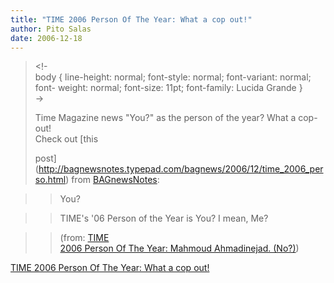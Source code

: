```yaml
---
title: "TIME 2006 Person Of The Year: What a cop out!"
author: Pito Salas
date: 2006-12-18
---
```


  
>  
> <!-  
>  body { line-height: normal; font-style: normal; font-variant: normal; font-
> weight: normal; font-size: 11pt; font-family: Lucida Grande }  
>  ->
>
> Time Magazine news "You?" as the person of the year? What a cop-out!  
> Check out [this  
>
> post](<http://bagnewsnotes.typepad.com/bagnews/2006/12/time_2006_perso.html>)
> from [BAGnewsNotes](<http://bagnewsnotes.typepad.com/bagnews/>):
>

>> You?

>>

>> TIME's '06 Person of the Year is You? I mean, Me?

>>

>> (from: [TIME  
>  2006 Person Of The Year: Mahmoud Ahmadinejad.
> (No?)](<http://bagnewsnotes.typepad.com/bagnews/2006/12/time_2006_perso.html>))


[TIME 2006 Person Of The Year: What a cop out!](None)
